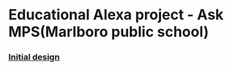 # Educational Alexa project - Ask MPS(Marlboro public school)

### [Initial design](https://docs.google.com/presentation/d/1ZJ2rQ5Q4ezl9JgX5EYoepbgIDBJ1fD6GiQ57Yw_4iWs/edit?usp=sharing)